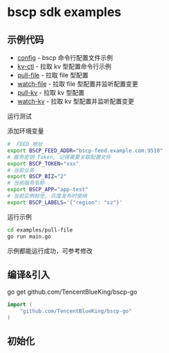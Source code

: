 bscp sdk examples
============

## 示例代码
* [config](./config) - bscp 命令行配置文件示例
* [kv-ctl](./kv-ctl) - 拉取 kv 型配置命令行示例
* [pull-file](./pull-file) - 拉取 file 型配置
* [watch-file](./watch-file) - 拉取 file 型配置并监听配置变更
* [pull-kv](./pull-kv) - 拉取 kv 型配置
* [watch-kv](./watch-kv) - 拉取 kv 型配置并监听配置变更

运行测试

添加环境变量
```bash
#  FEED 地址
export BSCP_FEED_ADDR="bscp-feed.example.com:9510"
# 服务密钥 Token, 记得需要关联配置文件
export BSCP_TOKEN="xxx"
# 当前业务
export BSCP_BIZ="2"
# 当前服务名称
export BSCP_APP="app-test"
# 当前实例标签, 灰度发布时使用
export BSCP_LABELS='{"region": "sz"}'
```

运行示例
```bash
cd examples/pull-file
go run main.go
```

示例都能运行成功，可参考修改


## 编译&引入
go get github.com/TencentBlueKing/bscp-go

```go
import (
	"github.com/TencentBlueKing/bscp-go"
)
```

## 初始化


